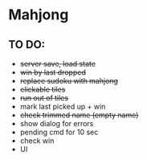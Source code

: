 # Mahjong



## TO DO:
- ~~server save, load state~~
- ~~win by last dropped~~
- ~~replace sudoku with mahjong~~
- ~~clickable tiles~~
- ~~run out of tiles~~
- mark last picked up + win
- ~~check trimmed name (empty name)~~
- show dialog for errors
- pending cmd for 10 sec
- check win
- UI